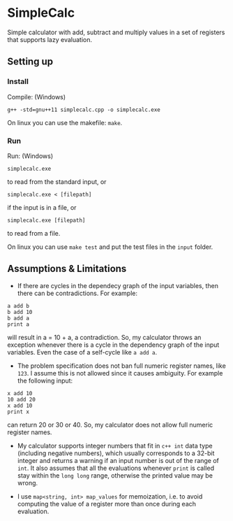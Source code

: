 # SimpleCalc
Simple calculator with add, subtract and multiply  values in a set of registers that supports lazy evaluation.

## Setting up
### Install
Compile: (Windows)
```
g++ -std=gnu++11 simplecalc.cpp -o simplecalc.exe
```
On linux you can use the makefile: `make`.

### Run
Run: (Windows)
```
simplecalc.exe
```
to read from the standard input, or
```
simplecalc.exe < [filepath]
```
if the input is in a file, or
```
simplecalc.exe [filepath]
```
to read from a file.

On linux you can use `make test` and put the test files in the `input` folder.

## Assumptions & Limitations
* If there are cycles in the dependecy graph of the input variables, then there can be contradictions. For example:
```
a add b
b add 10
b add a
print a
```
will result in a = 10 + a, a contradiction. So, my calculator throws an exception whenever there is a cycle in the dependency graph of the input variables. Even the case of a self-cycle like `a add a`.

* The problem specification does not ban full numeric register names, like `123`. I assume this is not allowed since it causes ambiguity.
For example the following input:
```
x add 10
10 add 20
x add 10
print x
```
can return 20 or 30 or 40. So, my calculator does not allow full numeric register names.

* My calculator supports integer numbers that fit in `c++ int` data type (including negative numbers), which usually corresponds to a 32-bit integer and returns a warning if an input number is out of the range of `int`. It also assumes that all the evaluations whenever `print` is called stay within the `long long` range, otherwise the printed value may be wrong.

* I use `map<string, int> map_values` for memoization, i.e. to avoid computing the value of a register more than once during each evaluation. 

